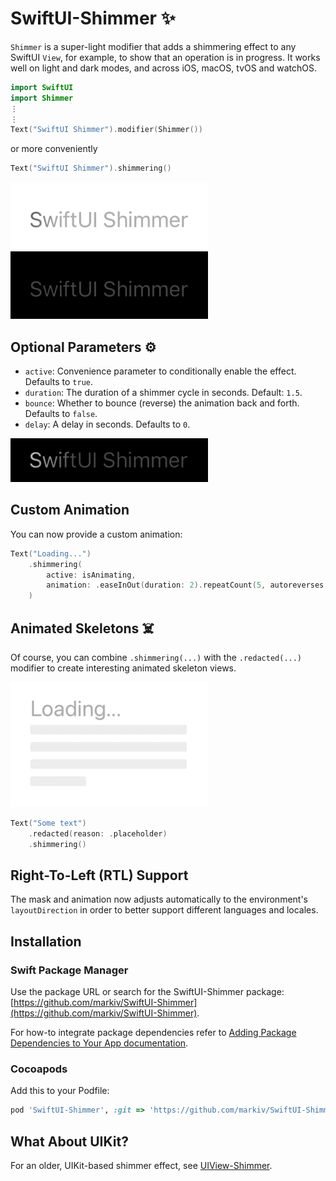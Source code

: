 # SwiftUI-Shimmer ✨

`Shimmer` is a super-light modifier that adds a shimmering effect to any SwiftUI `View`, for example, to show that an operation is in progress. It works well on light and dark modes, and across iOS, macOS, tvOS and watchOS.

```swift
import SwiftUI
import Shimmer
⋮
⋮
Text("SwiftUI Shimmer").modifier(Shimmer())
```
or more conveniently

```swift
Text("SwiftUI Shimmer").shimmering()
```

![Light Mode](docs/light.gif)
![Dark Mode](docs/dark.gif)

## Optional Parameters ⚙️

- `active`: Convenience parameter to conditionally enable the effect. Defaults to `true`.
- `duration`: The duration of a shimmer cycle in seconds. Default: `1.5`.
- `bounce`: Whether to bounce (reverse) the animation back and forth. Defaults to `false`.
- `delay`: A delay in seconds. Defaults to `0`.

![Bounce 3](docs/bounce3.gif)

## Custom Animation

You can now provide a custom animation:

```swift
Text("Loading...")
    .shimmering(
        active: isAnimating,
        animation: .easeInOut(duration: 2).repeatCount(5, autoreverses: false).delay(1)
    )
```

## Animated Skeletons ☠️

Of course, you can combine `.shimmering(...)` with the `.redacted(...)` modifier to create interesting animated skeleton views.

![Loading](docs/loading.gif)

```swift
Text("Some text")
    .redacted(reason: .placeholder)
    .shimmering()
```

## Right-To-Left (RTL) Support

The mask and animation now adjusts automatically to the environment's `layoutDirection` in order to better support 
different languages and locales.  

## Installation

### Swift Package Manager
Use the package URL or search for the SwiftUI-Shimmer package: [https://github.com/markiv/SwiftUI-Shimmer](https://github.com/markiv/SwiftUI-Shimmer).

For how-to integrate package dependencies refer to [Adding Package Dependencies to Your App documentation](https://developer.apple.com/documentation/xcode/adding_package_dependencies_to_your_app).

### Cocoapods
Add this to your Podfile:

```ruby
pod 'SwiftUI-Shimmer', :git => 'https://github.com/markiv/SwiftUI-Shimmer.git'
```

## What About UIKit?

For an older, UIKit-based shimmer effect, see [UIView-Shimmer](https://github.com/markiv/UIView-Shimmer).
